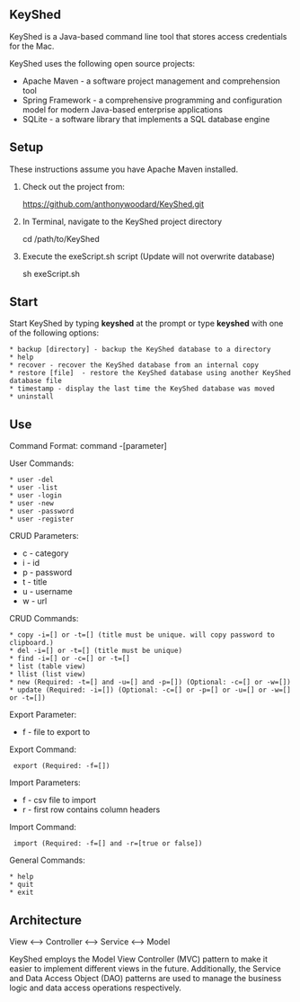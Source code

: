 KeyShed
-------

KeyShed is a Java-based command line tool that stores access credentials for the Mac.

KeyShed uses the following open source projects:

* Apache Maven - a software project management and comprehension tool
* Spring Framework - a comprehensive programming and configuration model for modern Java-based enterprise applications
* SQLite - a software library that implements a SQL database engine

Setup
---------------------
These instructions assume you have Apache Maven installed.

1. Check out the project from:

    https://github.com/anthonywoodard/KeyShed.git

2. In Terminal, navigate to the KeyShed project directory

    cd /path/to/KeyShed
		
3. Execute the exeScript.sh script (Update will not overwrite database)

    sh exeScript.sh    

Start
-------

Start KeyShed by typing <b>keyshed</b> at the prompt or type <b>keyshed</b> with one of the following options:

    * backup [directory] - backup the KeyShed database to a directory
    * help
    * recover - recover the KeyShed database from an internal copy
    * restore [file]  - restore the KeyShed database using another KeyShed database file
    * timestamp - display the last time the KeyShed database was moved
    * uninstall

Use
------

Command Format: command -[parameter]

User Commands:

    * user -del
    * user -list
    * user -login
    * user -new
    * user -password
    * user -register

CRUD Parameters: 
 
* c - category 
* i - id 
* p - password
* t - title
* u - username
* w - url

CRUD Commands:

    * copy -i=[] or -t=[] (title must be unique. will copy password to clipboard.)
    * del -i=[] or -t=[] (title must be unique)
    * find -i=[] or -c=[] or -t=[]
    * list (table view)
    * llist (list view)
    * new (Required: -t=[] and -u=[] and -p=[]) (Optional: -c=[] or -w=[])
    * update (Required: -i=[]) (Optional: -c=[] or -p=[] or -u=[] or -w=[] or -t=[])

Export Parameter: 

* f - file to export to

Export Command:

     export (Required: -f=[])

Import Parameters: 

* f - csv file to import
* r - first row contains column headers

Import Command:

     import (Required: -f=[] and -r=[true or false])

General Commands:

    * help
    * quit
    * exit
    
Architecture
------  

View <--> Controller <--> Service <--> Model

KeyShed employs the Model View Controller (MVC) pattern to make it easier to implement
different views in the future.  Additionally, the Service and Data Access Object (DAO) patterns 
are used to manage the business logic and data access operations respectively.

      
